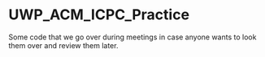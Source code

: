 # UWP_ACM_ICPC_Practice

Some code that we go over during meetings in case anyone wants to look them over and review them later.
